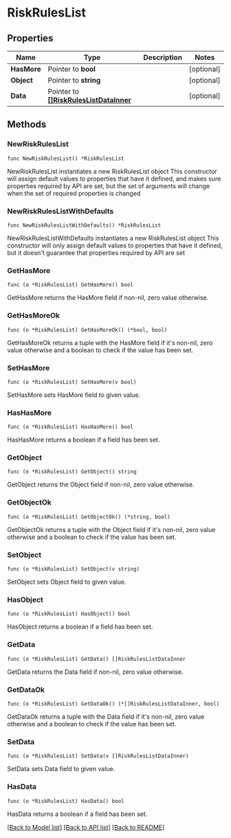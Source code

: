 # RiskRulesList

## Properties

Name | Type | Description | Notes
------------ | ------------- | ------------- | -------------
**HasMore** | Pointer to **bool** |  | [optional] 
**Object** | Pointer to **string** |  | [optional] 
**Data** | Pointer to [**[]RiskRulesListDataInner**](RiskRulesListDataInner.md) |  | [optional] 

## Methods

### NewRiskRulesList

`func NewRiskRulesList() *RiskRulesList`

NewRiskRulesList instantiates a new RiskRulesList object
This constructor will assign default values to properties that have it defined,
and makes sure properties required by API are set, but the set of arguments
will change when the set of required properties is changed

### NewRiskRulesListWithDefaults

`func NewRiskRulesListWithDefaults() *RiskRulesList`

NewRiskRulesListWithDefaults instantiates a new RiskRulesList object
This constructor will only assign default values to properties that have it defined,
but it doesn't guarantee that properties required by API are set

### GetHasMore

`func (o *RiskRulesList) GetHasMore() bool`

GetHasMore returns the HasMore field if non-nil, zero value otherwise.

### GetHasMoreOk

`func (o *RiskRulesList) GetHasMoreOk() (*bool, bool)`

GetHasMoreOk returns a tuple with the HasMore field if it's non-nil, zero value otherwise
and a boolean to check if the value has been set.

### SetHasMore

`func (o *RiskRulesList) SetHasMore(v bool)`

SetHasMore sets HasMore field to given value.

### HasHasMore

`func (o *RiskRulesList) HasHasMore() bool`

HasHasMore returns a boolean if a field has been set.

### GetObject

`func (o *RiskRulesList) GetObject() string`

GetObject returns the Object field if non-nil, zero value otherwise.

### GetObjectOk

`func (o *RiskRulesList) GetObjectOk() (*string, bool)`

GetObjectOk returns a tuple with the Object field if it's non-nil, zero value otherwise
and a boolean to check if the value has been set.

### SetObject

`func (o *RiskRulesList) SetObject(v string)`

SetObject sets Object field to given value.

### HasObject

`func (o *RiskRulesList) HasObject() bool`

HasObject returns a boolean if a field has been set.

### GetData

`func (o *RiskRulesList) GetData() []RiskRulesListDataInner`

GetData returns the Data field if non-nil, zero value otherwise.

### GetDataOk

`func (o *RiskRulesList) GetDataOk() (*[]RiskRulesListDataInner, bool)`

GetDataOk returns a tuple with the Data field if it's non-nil, zero value otherwise
and a boolean to check if the value has been set.

### SetData

`func (o *RiskRulesList) SetData(v []RiskRulesListDataInner)`

SetData sets Data field to given value.

### HasData

`func (o *RiskRulesList) HasData() bool`

HasData returns a boolean if a field has been set.


[[Back to Model list]](../README.md#documentation-for-models) [[Back to API list]](../README.md#documentation-for-api-endpoints) [[Back to README]](../README.md)


